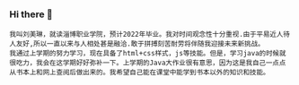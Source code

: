 ### Hi there 👋

<!--
**gabby456/gabby456** is a ✨ _special_ ✨ repository because its `README.md` (this file) appears on your GitHub profile.

Here are some ideas to get you started:

- 🔭 I’m currently working on ...
- 🌱 I’m currently learning ...
- 👯 I’m looking to collaborate on ...
- 🤔 I’m looking for help with ...
- 💬 Ask me about ...
- 📫 How to reach me: ...
- 😄 Pronouns: ...
- ⚡ Fun fact: ...
-->
    我叫刘美琳，就读淄博职业学院，预计2022年毕业。我对时间观念性十分重视.由于平易近人待人友好,所以一直以来与人相处甚是融洽.敢于拼搏刻苦耐劳将伴随我迎接未来新挑战。
    我通过上学期的努力学习，现在具备了html+css样式，js等技能。但是，学习java的时候就很吃力，我会在这学期好好弥补一下。上学期的Java大作业很有意思，因为这是我自己一点点从书本上和网上查阅后做出来的。我希望自己能在课堂中能学到书本以外的知识和技能。

